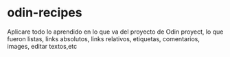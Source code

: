 # odin-recipes
Aplicare todo lo aprendido en lo que va del proyecto de Odin proyect, lo que
fueron listas, links absolutos, links relativos, etiquetas, comentarios,
images, editar textos,etc
